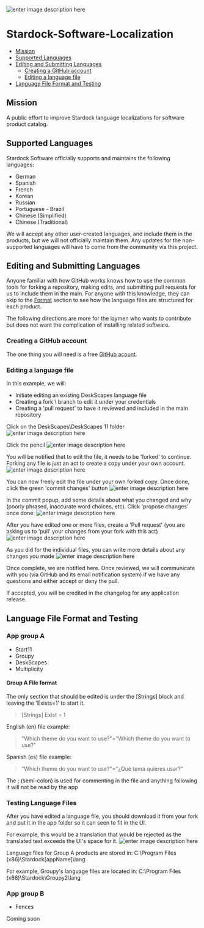 ![enter image description here](https://www.stardock.com/press/stardock%20branding/images/software/logo_strsof_fullcolor_full.png)
# Stardock-Software-Localization

 - [Mission](#mission)
 - [Supported Languages](#supported-languages)
 - [Editing and Submitting Languages](#editing-and-submitting-languages)
	 - [Creating a GitHub account](#creating-a-github-account)
	 - [Editing a language file](#editing-a-language-file)
- [Language File Format and Testing](#Language-File-Format-and-Testing)

## Mission
A public effort to improve Stardock language localizations for software product catalog.

## Supported Languages
Stardock Software officially supports and maintains the following languages:
-   German
-   Spanish
-   French
-   Korean
-   Russian
-   Portuguese - Brazil
-   Chinese (Simplified)
-   Chinese (Traditional)
 
We will accept any other user-created languages, and include them in the products, but we will not officially maintain them.  Any updates for the non-supported languages will have to come from the community via this project.

## Editing and Submitting Languages
Anyone familiar with how GitHub works knows how to use the common tools for forking a repository, making edits, and submitting pull requests for us to include them in the main. For anyone with this knowledge, they can skip to the [Format](README.md#format) section to see how the language files are structured for each product. 

The following directions are more for the laymen who wants to contribute but does not want the complication of installing related software.
### Creating a GitHub account
The one thing you will need is a free [GitHub acount](https://github.com/join). 

### Editing a language file
In this example, we will:
 - Initiate editing an existing DeskScapes language file
 - Creating a fork \ branch to edit it under your credentials
 - Creating a 'pull request' to have it reviewed and included in the main repository

Click on the DeskScapes\DeskScapes 11 folder
![enter image description here](https://cdn.stardock.us/support/uploads/ObjectDesktopManager_2023-09-28_15-20-29sdrohan.png)

Click the pencil 
![enter image description here](https://cdn.stardock.us/support/uploads/Teams_2023-10-02_13-24-45sdrohan.png)

You will be notified that to edit the file, it needs to be 'forked' to continue.  Forking any file is just an act to create a copy under your own account.
![enter image description here](https://cdn.stardock.us/support/uploads/Teams_2023-10-02_13-28-54sdrohan.png)

You can now freely edit the file under your own forked copy.  Once done, click the green 'commit changes' button
![enter image description here](https://cdn.stardock.us/support/uploads/Teams_2023-10-02_13-30-20sdrohan.png)

In the commit popup, add some details about what you changed and why (poorly phrased, inaccurate word choices, etc). Click 'propose changes' once done:
![enter image description here](https://cdn.stardock.us/support/uploads/Teams_2023-10-02_13-32-02sdrohan.png)

After you have edited one or more files, create a 'Pull request' (you are asking us to 'pull' your changes from your fork with this act)
![enter image description here](https://cdn.stardock.us/support/uploads/Teams_2023-10-02_13-34-18sdrohan.png)

As you did for the individual files, you can write more details about any changes you made
![enter image description here](https://cdn.stardock.us/support/uploads/Teams_2023-10-02_13-36-21sdrohan.png)

Once complete, we are notified here. Once reviewed, we will communicate with you (via GitHub and its email notification system) if we have any questions and either accept or deny the pull. 

If accepted, you will be credited in the changelog for any application release. 

## Language File Format and Testing
### App group A

 - Start11
 - Groupy
 - DeskScapes
 - Multiplicity

#### Group A File format
The only section that should be edited is under the [Strings] block and leaving the 'Exists=1' to start it.
>[Strings]
>Exist = 1

English (en) file example:

> "Which theme do you want to use?"="Which theme do you want to use?"

Spanish (es) file example:

> "Which theme do you want to use?"="¿Qué tema quieres usar?"

The ; (semi-colon) is used for commenting in the file and anything following it will not be read by the app

### Testing Language Files
After you have edited a language file, you should download it from your fork and put it in the app folder so it can seen to fit in the UI.

For example, this would be a translation that would be rejected as the translated text exceeds the UI's space for it.
![enter image description here](https://cdn.stardock.us/support/uploads/msedge_2023-10-02_16-04-45.png)

Language files for Group A products are stored in:
C:\Program Files (x86)\Stardock\[appName]\lang

For example, Groupy's language files are located in:
C:\Program Files (x86)\Stardock\Groupy2\lang

### App group B


 - Fences
 
 Coming soon

